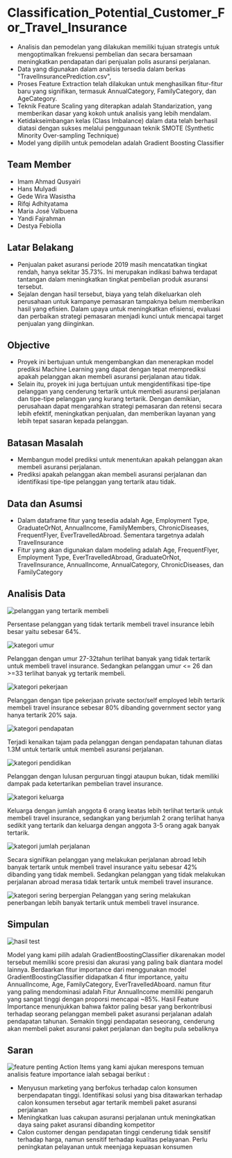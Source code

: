 # Classification_Potential_Customer_For_Travel_Insurance
- Analisis dan pemodelan yang dilakukan memiliki tujuan strategis untuk mengoptimalkan frekuensi pembelian dan secara bersamaan meningkatkan pendapatan dari penjualan polis asuransi perjalanan.
- Data yang digunakan dalam analisis tersedia dalam berkas "TravelInsurancePrediction.csv", 
- Proses Feature Extraction telah dilakukan untuk menghasilkan fitur-fitur baru yang signifikan, termasuk AnnualCategory, FamilyCategory, dan AgeCategory.
- Teknik Feature Scaling yang diterapkan adalah Standarization, yang memberikan dasar yang kokoh untuk analisis yang lebih mendalam.
- Ketidakseimbangan kelas (Class Imbalance) dalam data telah berhasil diatasi dengan sukses melalui penggunaan teknik SMOTE (Synthetic Minority Over-sampling Technique)
- Model yang dipilih untuk pemodelan adalah Gradient Boosting Classifier

## Team Member
- Imam Ahmad Qusyairi
- Hans Mulyadi
- Gede Wira Wasistha 
- Rifqi Adhityatama 
- Maria José Valbuena 
- Yandi Fajrahman 
- Destya Febiolla

## Latar Belakang
- Penjualan paket asuransi periode 2019 masih mencatatkan tingkat rendah, hanya sekitar 35.73%. Ini merupakan indikasi bahwa terdapat tantangan dalam meningkatkan tingkat pembelian produk asuransi tersebut.
- Sejalan dengan hasil tersebut, biaya yang telah dikeluarkan oleh perusahaan untuk kampanye pemasaran tampaknya belum memberikan hasil yang efisien. Dalam upaya untuk meningkatkan efisiensi, evaluasi dan perbaikan strategi pemasaran menjadi kunci untuk mencapai target penjualan yang diinginkan.

## Objective
- Proyek ini bertujuan untuk mengembangkan dan menerapkan model prediksi Machine Learning yang dapat dengan tepat memprediksi apakah pelanggan akan membeli asuransi perjalanan atau tidak.
- Selain itu, proyek ini juga bertujuan untuk mengidentifikasi tipe-tipe pelanggan yang cenderung tertarik untuk membeli asuransi perjalanan dan tipe-tipe pelanggan yang kurang tertarik. Dengan demikian, perusahaan dapat mengarahkan strategi pemasaran dan retensi secara lebih efektif, meningkatkan penjualan, dan memberikan layanan yang lebih tepat sasaran kepada pelanggan.


## Batasan Masalah
- Membangun model prediksi untuk menentukan apakah pelanggan akan membeli asuransi perjalanan.
- Prediksi apakah pelanggan akan membeli asuransi perjalanan dan identifikasi tipe-tipe pelanggan yang tertarik atau tidak.

## Data dan Asumsi
- Dalam dataframe fitur yang tesedia adalah Age, Employment Type, GraduateOrNot, AnnualIncome, FamilyMembers, ChronicDiseases, FrequentFlyer, EverTravelledAbroad. Sementara targetnya adalah TravelInsurance
- Fitur yang akan digunakan dalam modeling adalah Age, FrequentFlyer, Employment Type, EverTravelledAbroad, GraduateOrNot, TravelInsurance, AnnualIncome, AnnualCategory, ChronicDiseases, dan FamilyCategory

## Analisis Data
![pelanggan yang tertarik membeli](https://github.com/GedeWiraWasistha/Travel_Insurance-Potential_Customer_Classification_using_Machine_learning/assets/149849772/e10fed35-5ea3-4b9f-a449-ddc6d2b5f68b)

Persentase pelanggan yang tidak tertarik membeli travel insurance lebih besar yaitu sebesar 64%.

![kategori umur](https://github.com/GedeWiraWasistha/Travel_Insurance-Potential_Customer_Classification_using_Machine_learning/assets/149849772/cd72c23d-74f0-41a9-9b9b-d397e6614436)

Pelanggan dengan umur 27-32tahun terlihat banyak yang tidak tertarik untuk membeli travel insurance. Sedangkan pelanggan umur <= 26 dan >=33 terlihat banyak yg tertarik membeli.


![kategori pekerjaan](https://github.com/GedeWiraWasistha/Travel_Insurance-Potential_Customer_Classification_using_Machine_learning/assets/149849772/ad8af8be-78fa-407d-8050-cd85f568cffe)

Pelanggan dengan tipe pekerjaan private sector/self employed lebih tertarik membeli travel insurance sebesar 80% dibanding government sector yang hanya tertarik 20% saja.


![kategori pendapatan](https://github.com/GedeWiraWasistha/Travel_Insurance-Potential_Customer_Classification_using_Machine_learning/assets/149849772/c91c6ee2-c0d4-4a7f-82a5-abda623acaed)

Terjadi kenaikan tajam pada pelanggan dengan pendapatan tahunan diatas 1.3M untuk tertarik untuk membeli asuransi perjalanan.

![kategori pendidikan](https://github.com/GedeWiraWasistha/Travel_Insurance-Potential_Customer_Classification_using_Machine_learning/assets/149849772/9bfaf6d9-e585-4d56-b340-54ad52b15ca4)

Pelanggan dengan lulusan perguruan tinggi ataupun bukan, tidak memiliki dampak pada ketertarikan pembelian travel insurance.

![kategori keluarga](https://github.com/GedeWiraWasistha/Travel_Insurance-Potential_Customer_Classification_using_Machine_learning/assets/149849772/596ccba8-a14b-4ef9-8c25-d99ed3f9414d)

Keluarga dengan jumlah anggota 6 orang keatas lebih terlihat tertarik untuk membeli travel insurance, sedangkan yang berjumlah 2 orang terlihat hanya sedikit yang tertarik dan keluarga dengan anggota 3-5 orang agak banyak tertarik.

![kategori jumlah perjalanan](https://github.com/GedeWiraWasistha/Travel_Insurance-Potential_Customer_Classification_using_Machine_learning/assets/149849772/b64c1825-841c-4e12-8aff-ca229c2d38d7)

Secara signifikan pelanggan yang melakukan perjalanan abroad lebih banyak tertarik untuk membeli travel insurance yaitu sebesar 42% dibanding yang tidak membeli. Sedangkan pelanggan yang tidak melakukan perjalanan abroad merasa tidak tertarik untuk membeli travel insurance.

![kategori sering berpergian](https://github.com/GedeWiraWasistha/Travel_Insurance-Potential_Customer_Classification_using_Machine_learning/assets/149849772/503ba59a-70bb-4d1e-bfd3-ab1c202557a4)
Pelanggan yang sering melakukan penerbangan lebih banyak tertarik untuk membeli travel insurance.

## Simpulan
![hasil test](https://github.com/GedeWiraWasistha/Travel_Insurance-Potential_Customer_Classification_using_Machine_learning/assets/149849772/7452afa0-d4ea-4e0e-9e34-fff1ff706da5)

Model yang kami pilih adalah GradientBoostingClassifier dikarenakan model tersebut memiliki score presisi dan akurasi yang paling baik diantara model lainnya.  Berdaarkan fitur importance dari menggunakan model GradientBoostingClassifier didapatkan 4 fitur importance, yaitu AnnualIncome, Age, FamilyCategory, EverTravelledAboard. namun fitur yang paling mendominasi adalah Fitur AnnualIncome memiliki pengaruh yang sangat tinggi dengan proporsi mencapai ~85%. Hasil Feature Importance menunjukkan bahwa faktor paling besar yang berkontribusi terhadap seorang pelanggan membeli paket asuransi perjalanan adalah pendapatan tahunan. Semakin tinggi pendapatan seseorang, cenderung akan membeli paket asuransi paket perjalanan dan begitu pula sebaliknya

## Saran
![feature penting](https://github.com/GedeWiraWasistha/Travel_Insurance-Potential_Customer_Classification_using_Machine_learning/assets/149849772/1b37070d-17e7-4075-938d-b695ff167b56)
Action Items yang kami ajukan merespons temuan analisis feature importance ialah sebagai berikut :
- Menyusun marketing yang berfokus terhadap calon konsumen berpendapatan tinggi. Identifikasi solusi yang bisa ditawarkan terhadap calon konsumen tersebut agar tertarik membeli paket asuransi perjalanan
- Meningkatkan luas cakupan asuransi perjalanan untuk meningkatkan daya saing paket asuransi dibanding kompetitor
- Calon customer dengan pendapatan tinggi cenderung tidak sensitif terhadap harga, namun sensitif terhadap kualitas pelayanan. Perlu peningkatan pelayanan untuk meenjaga kepuasan konsumen





